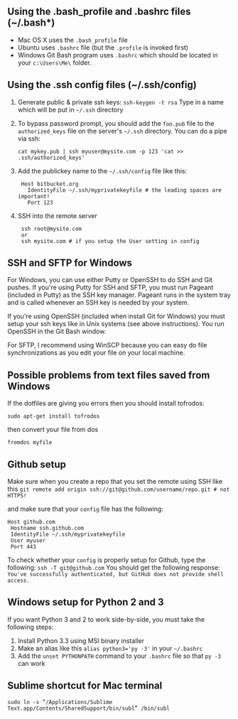 Using the .bash_profile and .bashrc files (~/.bash*)
----------------------------------------
* Mac OS X uses the `.bash_profile` file 
* Ubuntu uses `.bashrc` file (but the `.profile` is invoked first) 
* Windows Git Bash program uses `.bashrc` which should be located in your `c:\Users\Me\` folder. 


Using the .ssh config files (~/.ssh/config)
--------------------------
1. Generate public & private ssh keys:
          `ssh-keygen -t rsa`
    Type in a name which will be put in `~/.ssh` directory

2. To bypass password prompt, you should add the `foo.pub` file to the `authorized_keys` file on the
server's `~/.ssh` directory. You can do a pipe via ssh:
    
    `cat mykey.pub | ssh myuser@mysite.com -p 123 'cat >> .ssh/authorized_keys' `

3. Add the publickey name to the `~/.ssh/config` file like this:

        Host bitbucket.org
          IdentityFile ~/.ssh/myprivatekeyfile # the leading spaces are important!
          Port 123

4. SSH into the remote server 

        ssh root@mysite.com
        or
        ssh mysite.com # if you setup the User setting in config

SSH and SFTP for Windows
-----------------------
For Windows, you can use either Putty or OpenSSH to do SSH and Git pushes.
If you're using Putty for SSH and SFTP, you must run Pageant (included in Putty) as the SSH key manager.
Pageant runs in the system tray and is called whenever an SSH key is needed by your system. 

If you're using OpenSSH (included when install Git for Windows) you must setup your ssh keys like
in Unix systems (see above instructions). You run OpenSSH in the Git Bash window.

For SFTP, I recommend using WinSCP because you can easy do file synchronizations as you edit your file on your local machine.

Possible problems from text files saved from Windows
----------------------------------------------------
If the dotfiles are giving you errors then you should install tofrodos:

```    
sudo apt-get install tofrodos
```
then convert your file from dos
```
fromdos myfile
```

Github setup
--------------
Make sure when you create a repo that you set the remote using SSH like this
`git remote add origin ssh://git@github.com/username/repo.git # not HTTPS!`

and make sure that your `config` file has the following:
```
Host github.com
 Hostname ssh.github.com
 IdentityFile ~/.ssh/myprivatekeyfile
 User myuser
 Port 443
```
To check whether your `config` is properly setup for Github, type the following:
`ssh -T git@github.com` 
You should get the following response:
`You've successfully authenticated, but GitHub does not provide shell access.`

Windows setup for Python 2 and 3
-------------------------------
If you want Python 3 and 2 to work side-by-side, you must take the following steps:

1. Install Python 3.3 using MSI binary installer
2. Make an alias like this `alias python3='py -3'` in your `~/.bashrc`
3. Add the `unset PYTHONPATH` command to your `.bashrc` file so that `py -3` can work

Sublime shortcut for Mac terminal
---------------------------------
```
sudo ln -s “/Applications/Sublime Text.app/Contents/SharedSupport/bin/subl” /bin/subl
```
